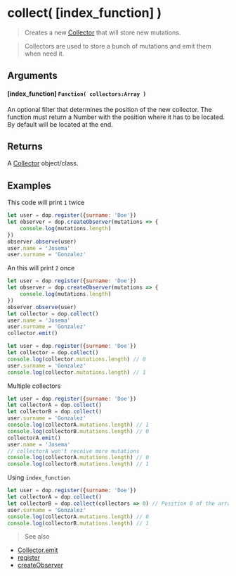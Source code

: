 # collect( [index_function] )

> Creates a new [Collector](/API/javascript/Collector) that will store new mutations.

> Collectors are used to store a bunch of mutations and emit them when need it.


## Arguments

#### [index_function] `Function( collectors:Array )`
An optional filter that determines the position of the new collector. 
The function must return a Number with the position where it has to be located.
By default will be located at the end.

## Returns

A [Collector](/api/javascript/Collector) object/class.





## Examples


This code will print `1` twice

```js
let user = dop.register({surname: 'Doe'})
let observer = dop.createObserver(mutations => {
    console.log(mutations.length)
})
observer.observe(user)
user.name = 'Josema'
user.surname = 'Gonzalez'
```


An this will print `2` once

```js
let user = dop.register({surname: 'Doe'})
let observer = dop.createObserver(mutations => {
    console.log(mutations.length)
})
observer.observe(user)
let collector = dop.collect()
user.name = 'Josema'
user.surname = 'Gonzalez'
collector.emit()
```




```js
let user = dop.register({surname: 'Doe'})
let collector = dop.collect()
console.log(collector.mutations.length) // 0
user.surname = 'Gonzalez'
console.log(collector.mutations.length) // 1
```


Multiple collectors

```js
let user = dop.register({surname: 'Doe'})
let collectorA = dop.collect()
let collectorB = dop.collect()
user.surname = 'Gonzalez'
console.log(collectorA.mutations.length) // 1
console.log(collectorB.mutations.length) // 0
collectorA.emit()
user.name = 'Josema'
// collectorA won't receive more mutations
console.log(collectorA.mutations.length) // 0
console.log(collectorB.mutations.length) // 1
```


Using `index_function`

```js
let user = dop.register({surname: 'Doe'})
let collectorA = dop.collect()
let collectorB = dop.collect(collectors => 0) // Position 0 of the array. It means the begining
user.surname = 'Gonzalez'
console.log(collectorA.mutations.length) // 0
console.log(collectorB.mutations.length) // 1
```



> See also
- [Collector.emit](/api/javascript/Collector-emit)
- [register](/api/javascript/register)
- [createObserver](/api/javascript/createObserver)